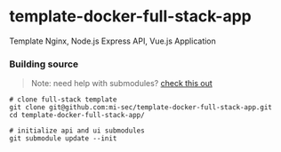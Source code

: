 # template-docker-full-stack-app
Template Nginx, Node.js Express API, Vue.js Application

### Building source

> Note: need help with submodules? [check this out](https://www.vogella.com/tutorials/GitSubmodules/article.html)

```
# clone full-stack template
git clone git@github.com:mi-sec/template-docker-full-stack-app.git
cd template-docker-full-stack-app/

# initialize api and ui submodules
git submodule update --init
```

